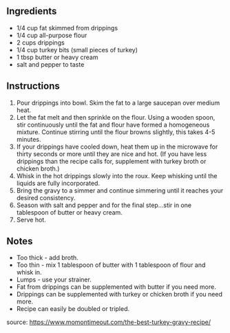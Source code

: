 ## Ingredients
- 1/4 cup fat skimmed from drippings
- 1/4 cup all-purpose flour
- 2 cups drippings
- 1/4 cup turkey bits (small pieces of turkey)
- 1 tbsp butter or heavy cream
- salt and pepper to taste

## Instructions
1. Pour drippings into bowl. Skim the fat to a large saucepan over medium heat. 
1. Let the fat melt and then sprinkle on the flour. Using a wooden spoon, stir continuously until the fat and flour have formed a homogeneous mixture. Continue stirring until the flour browns slightly, this takes 4-5 minutes.
1. If your drippings have cooled down, heat them up in the microwave for thirty seconds or more until they are nice and hot. (If you have less drippings than the recipe calls for, supplement with turkey broth or chicken broth.)
1. Whisk in the hot drippings slowly into the roux. Keep whisking until the liquids are fully incorporated.
1. Bring the gravy to a simmer and continue simmering until it reaches your desired consistency. 
1. Season with salt and pepper and for the final step...stir in one tablespoon of butter or heavy cream.
1. Serve hot.

## Notes
- Too thick - add broth.
- Too thin - mix 1 tablespoon of butter with 1 tablespoon of flour and whisk in.
- Lumps - use your strainer.
- Fat from drippings can be supplemented with butter if you need more.
- Drippings can be supplemented with turkey or chicken broth if you need more.
- Recipe can easily be doubled or tripled.

source: https://www.momontimeout.com/the-best-turkey-gravy-recipe/
